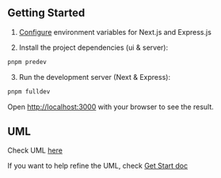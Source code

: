## Getting Started

1. [Configure](https://vault.dotenv.org/ui/ui1) environment variables for Next.js and Express.js

2. Install the project dependencies (ui & server):

```bash
pnpm predev
```

3. Run the development server (Next & Express):

```bash
pnpm fulldev
```

Open [http://localhost:3000](http://localhost:3000) with your browser to see the result.

## UML

Check UML [here](https://github.com/INEEDAMONITOR/Role-Rally/blob/UML/UML_Diagram/README.md)

If you want to help refine the UML, check [Get Start doc](https://github.com/INEEDAMONITOR/Role-Rally/blob/UML/UML_Diagram/Get-Start-UML-on-GitHub.md)
